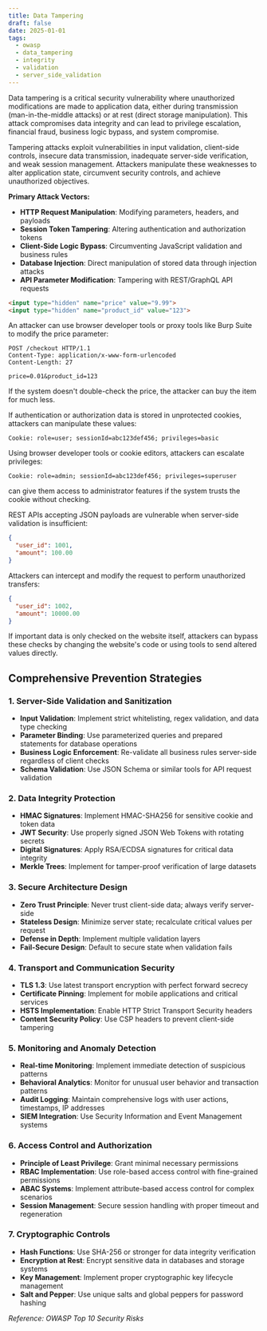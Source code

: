 ```yaml
---
title: Data Tampering
draft: false
date: 2025-01-01
tags:
  - owasp
  - data_tampering
  - integrity
  - validation
  - server_side_validation
---
```


Data tampering is a critical security vulnerability where unauthorized modifications are made to application data, either during transmission (man-in-the-middle attacks) or at rest (direct storage manipulation). This attack compromises data integrity and can lead to privilege escalation, financial fraud, business logic bypass, and system compromise.

Tampering attacks exploit vulnerabilities in input validation, client-side controls, insecure data transmission, inadequate server-side verification, and weak session management. Attackers manipulate these weaknesses to alter application state, circumvent security controls, and achieve unauthorized objectives.

**Primary Attack Vectors:**
- **HTTP Request Manipulation**: Modifying parameters, headers, and payloads
- **Session Token Tampering**: Altering authentication and authorization tokens
- **Client-Side Logic Bypass**: Circumventing JavaScript validation and business rules
- **Database Injection**: Direct manipulation of stored data through injection attacks
- **API Parameter Modification**: Tampering with REST/GraphQL API requests

```html
<input type="hidden" name="price" value="9.99">
<input type="hidden" name="product_id" value="123">
```

An attacker can use browser developer tools or proxy tools like Burp Suite to modify the price parameter:

```http
POST /checkout HTTP/1.1
Content-Type: application/x-www-form-urlencoded
Content-Length: 27

price=0.01&product_id=123
```

If the system doesn't double-check the price, the attacker can buy the item for much less.

If authentication or authorization data is stored in unprotected cookies, attackers can manipulate these values:

```http
Cookie: role=user; sessionId=abc123def456; privileges=basic
```

Using browser developer tools or cookie editors, attackers can escalate privileges:

```http
Cookie: role=admin; sessionId=abc123def456; privileges=superuser
```

can give them access to administrator features if the system trusts the cookie without checking.

REST APIs accepting JSON payloads are vulnerable when server-side validation is insufficient:

```json
{
  "user_id": 1001,
  "amount": 100.00
}
```

Attackers can intercept and modify the request to perform unauthorized transfers:

```json
{
  "user_id": 1002,
  "amount": 10000.00
}
```

If important data is only checked on the website itself, attackers can bypass these checks by changing the website's code or using tools to send altered values directly.

## Comprehensive Prevention Strategies

### 1. **Server-Side Validation and Sanitization**
- **Input Validation**: Implement strict whitelisting, regex validation, and data type checking
- **Parameter Binding**: Use parameterized queries and prepared statements for database operations
- **Business Logic Enforcement**: Re-validate all business rules server-side regardless of client checks
- **Schema Validation**: Use JSON Schema or similar tools for API request validation

### 2. **Data Integrity Protection**
- **HMAC Signatures**: Implement HMAC-SHA256 for sensitive cookie and token data
- **JWT Security**: Use properly signed JSON Web Tokens with rotating secrets
- **Digital Signatures**: Apply RSA/ECDSA signatures for critical data integrity
- **Merkle Trees**: Implement for tamper-proof verification of large datasets

### 3. **Secure Architecture Design**
- **Zero Trust Principle**: Never trust client-side data; always verify server-side
- **Stateless Design**: Minimize server state; recalculate critical values per request
- **Defense in Depth**: Implement multiple validation layers
- **Fail-Secure Design**: Default to secure state when validation fails

### 4. **Transport and Communication Security**
- **TLS 1.3**: Use latest transport encryption with perfect forward secrecy
- **Certificate Pinning**: Implement for mobile applications and critical services
- **HSTS Implementation**: Enable HTTP Strict Transport Security headers
- **Content Security Policy**: Use CSP headers to prevent client-side tampering

### 5. **Monitoring and Anomaly Detection**
- **Real-time Monitoring**: Implement immediate detection of suspicious patterns
- **Behavioral Analytics**: Monitor for unusual user behavior and transaction patterns
- **Audit Logging**: Maintain comprehensive logs with user actions, timestamps, IP addresses
- **SIEM Integration**: Use Security Information and Event Management systems

### 6. **Access Control and Authorization**
- **Principle of Least Privilege**: Grant minimal necessary permissions
- **RBAC Implementation**: Use role-based access control with fine-grained permissions
- **ABAC Systems**: Implement attribute-based access control for complex scenarios
- **Session Management**: Secure session handling with proper timeout and regeneration

### 7. **Cryptographic Controls**
- **Hash Functions**: Use SHA-256 or stronger for data integrity verification
- **Encryption at Rest**: Encrypt sensitive data in databases and storage systems
- **Key Management**: Implement proper cryptographic key lifecycle management
- **Salt and Pepper**: Use unique salts and global peppers for password hashing

*Reference: OWASP Top 10 Security Risks*
